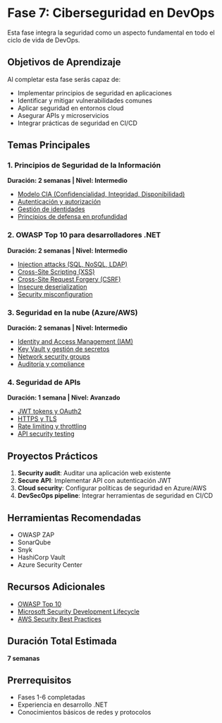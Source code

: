 # Fase 7: Ciberseguridad en DevOps

Esta fase integra la seguridad como un aspecto fundamental en todo el ciclo de vida de DevOps.

## Objetivos de Aprendizaje

Al completar esta fase serás capaz de:

- Implementar principios de seguridad en aplicaciones
- Identificar y mitigar vulnerabilidades comunes
- Aplicar seguridad en entornos cloud
- Asegurar APIs y microservicios
- Integrar prácticas de seguridad en CI/CD

## Temas Principales

### 1. Principios de Seguridad de la Información

**Duración: 2 semanas | Nivel: Intermedio**

- [Modelo CIA (Confidencialidad, Integridad, Disponibilidad)](01-modelo-cia.md)
- [Autenticación y autorización](02-autenticacion-autorizacion.md)
- [Gestión de identidades](03-gestion-identidades.md)
- [Principios de defensa en profundidad](04-defensa-profundidad.md)

### 2. OWASP Top 10 para desarrolladores .NET

**Duración: 2 semanas | Nivel: Intermedio**

- [Injection attacks (SQL, NoSQL, LDAP)](05-injection-attacks.md)
- [Cross-Site Scripting (XSS)](06-xss-attacks.md)
- [Cross-Site Request Forgery (CSRF)](07-csrf-attacks.md)
- [Insecure deserialization](08-insecure-deserialization.md)
- [Security misconfiguration](09-security-misconfiguration.md)

### 3. Seguridad en la nube (Azure/AWS)

**Duración: 2 semanas | Nivel: Intermedio**

- [Identity and Access Management (IAM)](10-cloud-iam.md)
- [Key Vault y gestión de secretos](11-key-vault.md)
- [Network security groups](12-network-security.md)
- [Auditoría y compliance](13-auditoria-compliance.md)

### 4. Seguridad de APIs

**Duración: 1 semana | Nivel: Avanzado**

- [JWT tokens y OAuth2](14-jwt-oauth2.md)
- [HTTPS y TLS](15-https-tls.md)
- [Rate limiting y throttling](16-rate-limiting.md)
- [API security testing](17-api-security-testing.md)

## Proyectos Prácticos

1. **Security audit**: Auditar una aplicación web existente
2. **Secure API**: Implementar API con autenticación JWT
3. **Cloud security**: Configurar políticas de seguridad en Azure/AWS
4. **DevSecOps pipeline**: Integrar herramientas de seguridad en CI/CD

## Herramientas Recomendadas

- OWASP ZAP
- SonarQube
- Snyk
- HashiCorp Vault
- Azure Security Center

## Recursos Adicionales

- [OWASP Top 10](https://owasp.org/www-project-top-ten/)
- [Microsoft Security Development Lifecycle](https://www.microsoft.com/en-us/securityengineering/sdl/)
- [AWS Security Best Practices](https://aws.amazon.com/architecture/security-identity-compliance/)

## Duración Total Estimada

**7 semanas**

## Prerrequisitos

- Fases 1-6 completadas
- Experiencia en desarrollo .NET
- Conocimientos básicos de redes y protocolos
